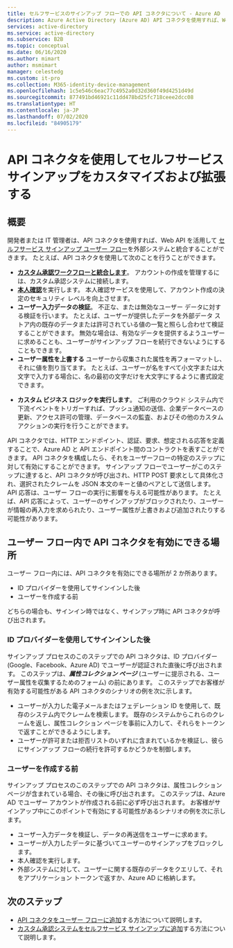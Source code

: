 ```yaml
---
title: セルフサービスのサインアップ フローでの API コネクタについて - Azure AD
description: Azure Active Directory (Azure AD) API コネクタを使用すれば、Web API を使用してセルフサービス サインアップ ユーザー フローをカスタマイズおよび拡張できます。
services: active-directory
ms.service: active-directory
ms.subservice: B2B
ms.topic: conceptual
ms.date: 06/16/2020
ms.author: mimart
author: msmimart
manager: celestedg
ms.custom: it-pro
ms.collection: M365-identity-device-management
ms.openlocfilehash: 1c5e546c6eac77c4952a0d32d360f49d4251d49d
ms.sourcegitcommit: 877491bd46921c11dd478bd25fc718ceee2dcc08
ms.translationtype: HT
ms.contentlocale: ja-JP
ms.lasthandoff: 07/02/2020
ms.locfileid: "84905179"
---
```

# <a name="use-api-connectors-to-customize-and-extend-self-service-sign-up"></a>API コネクタを使用してセルフサービス サインアップをカスタマイズおよび拡張する 

## <a name="overview"></a>概要 
開発者または IT 管理者は、API コネクタを使用すれば、Web API を活用して [セルフサービス サインアップ ユーザー フロー](self-service-sign-up-overview.md)を外部システムと統合することができます。 たとえば、API コネクタを使用して次のことを行うことができます。

- [**カスタム承認ワークフローと統合します**](self-service-sign-up-add-approvals.md)。 アカウントの作成を管理するには、カスタム承認システムに接続します。
- [**本人確認**](code-samples-self-service-sign-up.md#identity-verification)を実行します。 本人確認サービスを使用して、アカウント作成の決定のセキュリティ レベルを向上させます。
- **ユーザー入力データの検証**。 不正な、または無効なユーザー データに対する検証を行います。 たとえば、ユーザーが提供したデータを外部データ ストア内の既存のデータまたは許可されている値の一覧と照らし合わせて検証することができます。 無効な場合は、有効なデータを提供するようユーザーに求めることも、ユーザーがサインアップ フローを続行できないようにすることもできます。
- **ユーザー属性を上書する** ユーザーから収集された属性を再フォーマットし、それに値を割り当てます。 たとえば、ユーザーが名をすべて小文字または大文字で入力する場合に、名の最初の文字だけを大文字にするように書式設定できます。 
<!-- - **Enrich user data**. Integrate with your external cloud systems that store user information to integrate them with the sign-up flow. For example, your API can receive the user's email address, query a CRM system, and return the user's loyalty number. Returned claims can be used to pre-fill form fields or return additional data in the application token.  -->
- **カスタム ビジネス ロジックを実行します**。 ご利用のクラウド システム内で下流イベントをトリガーすれば、プッシュ通知の送信、企業データベースの更新、アクセス許可の管理、データベースの監査、およびその他のカスタム アクションの実行を行うことができます。

API コネクタでは、HTTP エンドポイント、認証、要求、想定される応答を定義することで、Azure AD と API エンドポイント間のコントラクトを表すことができます。 API コネクタを構成したら、それをユーザーフローの特定のステップに対して有効にすることができます。 サインアップ フローでユーザーがこのステップに達すると、API コネクタが呼び出され、HTTP POST 要求として具体化され、選択されたクレームを JSON 本文のキーと値のペアとして送信します。 API 応答は、ユーザー フローの実行に影響を与える可能性があります。 たとえば、API 応答によって、ユーザーのサインアップがブロックされたり、ユーザーが情報の再入力を求められたり、ユーザー属性が上書きおよび追加されたりする可能性があります。

## <a name="where-you-can-enable-an-api-connector-in-a-user-flow"></a>ユーザー フロー内で API コネクタを有効にできる場所

ユーザー フロー内には、API コネクタを有効にできる場所が 2 か所あります。

- ID プロバイダーを使用してサインインした後
- ユーザーを作成する前

どちらの場合も、サインイン時ではなく、サインアップ時に API コネクタが呼び出されます。

### <a name="after-signing-in-with-an-identity-provider"></a>ID プロバイダーを使用してサインインした後

サインアップ プロセスのこのステップでの API コネクタは、ID プロバイダー (Google、Facebook、Azure AD) でユーザーが認証された直後に呼び出されます。 このステップは、***属性コレクション ページ*** (ユーザーに提示される、ユーザー属性を収集するためのフォーム) の前にあります。 このステップでお客様が有効する可能性がある API コネクタのシナリオの例を次に示します。

- ユーザーが入力した電子メールまたはフェデレーション ID を使用して、既存のシステム内でクレームを検索します。 既存のシステムからこれらのクレームを返し、属性コレクション ページを事前に入力して、それらをトークンで返すことができるようにします。
- ユーザーが許可または拒否リストのいずれに含まれているかを検証し、彼らにサインアップ フローの続行を許可するかどうかを制御します。

### <a name="before-creating-the-user"></a>ユーザーを作成する前

サインアップ プロセスのこのステップでの API コネクタは、属性コレクション ページが含まれている場合、その後に呼び出されます。 このステップは、Azure AD でユーザー アカウントが作成される前に必ず呼び出されます。 お客様がサインアップ中にこのポイントで有効にする可能性があるシナリオの例を次に示します。

- ユーザー入力データを検証し、データの再送信をユーザーに求めます。
- ユーザーが入力したデータに基づいてユーザーのサインアップをブロックします。
- 本人確認を実行します。
- 外部システムに対して、ユーザーに関する既存のデータをクエリして、それをアプリケーション トークンで返すか、Azure AD に格納します。

<!-- > [!IMPORTANT]
> If an invalid response is returned or another error occurs (for example, a network error), the user will be redirected to the app with the error re -->

## <a name="next-steps"></a>次のステップ
- [API コネクタをユーザー フローに追加](self-service-sign-up-add-api-connector.md)する方法について説明します。
- [カスタム承認システムをセルフサービス サインアップに追加](self-service-sign-up-add-approvals.md)する方法について説明します。